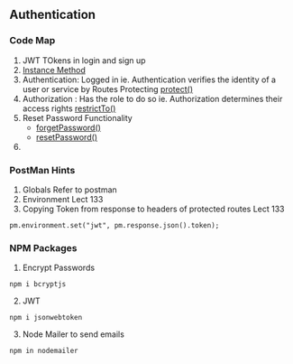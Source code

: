 ## Authentication

### Code Map
1. JWT TOkens in login and sign up
2. <a href="">Instance Method</a>
3. Authentication: Logged in  ie. Authentication verifies the identity of a user or service by Routes Protecting <a href="">protect()</a>
4. Authorization : Has the role to do so ie. Authorization determines their access rights <a href="">restrictTo()</a>
5. Reset Password Functionality
    - <a href="">forgetPassword()</a>
    - <a href="">resetPassword()</a>
6. 

### PostMan Hints
1. Globals Refer to postman
2. Environment Lect 133
3. Copying Token from response to headers of protected routes Lect 133
```
pm.environment.set("jwt", pm.response.json().token);
```


### NPM Packages
1. Encrypt Passwords
```
npm i bcryptjs
```
2. JWT
```
npm i jsonwebtoken
```
3. Node Mailer to send emails
```
npm in nodemailer
```
